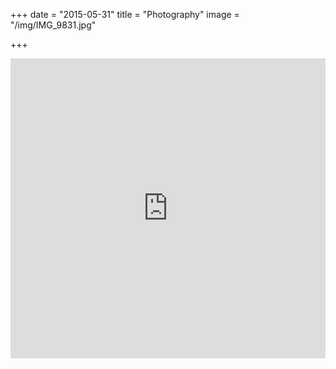 +++
date = "2015-05-31"
title = "Photography"
image = "/img/IMG_9831.jpg"

+++

<iframe src="https://www.flickr.com/photos/aquamorph/player/" width="100%" height="480" frameborder="0" allowfullscreen webkitallowfullscreen mozallowfullscreen oallowfullscreen msallowfullscreen ></iframe>
